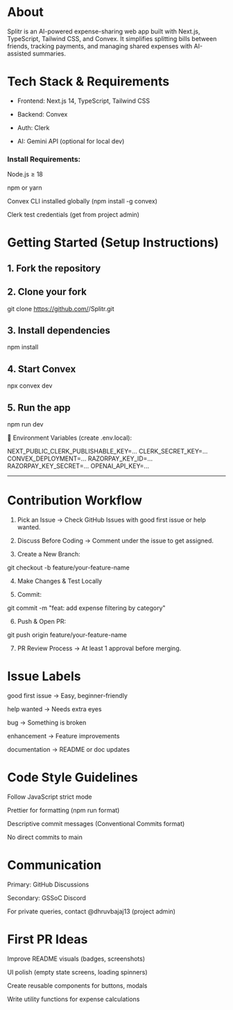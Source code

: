 # About
Splitr is an AI-powered expense-sharing web app built with Next.js, TypeScript, Tailwind CSS, and Convex.
It simplifies splitting bills between friends, tracking payments, and managing shared expenses with AI-assisted summaries.

# Tech Stack & Requirements

* Frontend: Next.js 14, TypeScript, Tailwind CSS

* Backend: Convex

* Auth: Clerk

* AI: Gemini API (optional for local dev)


### Install Requirements:

Node.js ≥ 18

npm or yarn

Convex CLI installed globally (npm install -g convex)

Clerk test credentials (get from project admin)

# Getting Started (Setup Instructions)

## 1. Fork the repository
## 2. Clone your fork
git clone https://github.com/<your-username>/Splitr.git

## 3. Install dependencies
npm install

## 4. Start Convex
npx convex dev

## 5. Run the app
npm run dev

🔹 Environment Variables (create .env.local):

NEXT_PUBLIC_CLERK_PUBLISHABLE_KEY=...
CLERK_SECRET_KEY=...
CONVEX_DEPLOYMENT=...
RAZORPAY_KEY_ID=...
RAZORPAY_KEY_SECRET=...
OPENAI_API_KEY=...


---

# Contribution Workflow

1. Pick an Issue → Check GitHub Issues with good first issue or help wanted.


2. Discuss Before Coding → Comment under the issue to get assigned.


3. Create a New Branch:

git checkout -b feature/your-feature-name


4. Make Changes & Test Locally


5. Commit:

git commit -m "feat: add expense filtering by category"


6. Push & Open PR:

git push origin feature/your-feature-name


7. PR Review Process → At least 1 approval before merging.

# Issue Labels

good first issue → Easy, beginner-friendly

help wanted → Needs extra eyes

bug → Something is broken

enhancement → Feature improvements

documentation → README or doc updates

# Code Style Guidelines

Follow JavaScript strict mode

Prettier for formatting (npm run format)

Descriptive commit messages (Conventional Commits format)

No direct commits to main


# Communication

Primary: GitHub Discussions

Secondary: GSSoC Discord

For private queries, contact @dhruvbajaj13 (project admin)


# First PR Ideas

Improve README visuals (badges, screenshots)

UI polish (empty state screens, loading spinners)

Create reusable components for buttons, modals

Write utility functions for expense calculations
